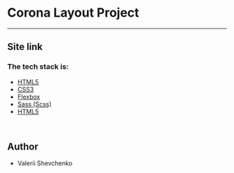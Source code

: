 <h1>Corona Layout Project</h1>
<hr>
<h2>Site link</h2>
<h3>The tech stack is:</h3>
<ul>
<li><a href="https://en.wikipedia.org/wiki/HTML5">HTML5</a></li>
<li><a href="https://en.wikipedia.org/wiki/CSS" >CSS3</a></li>
<li><a href="https://en.wikipedia.org/wiki/CSS_Flexible_Box_Layout" >Flexbox</a></li>
<li><a href="https://sass-lang.com/">Sass (Scss)</a></li>
<li><a href="https://en.bem.info/methodology/">HTML5</a></li>
</ul>

<br>
<h2>Author</h2>
<ul>
<li>Valerii Shevchenko</li>
</ul>
